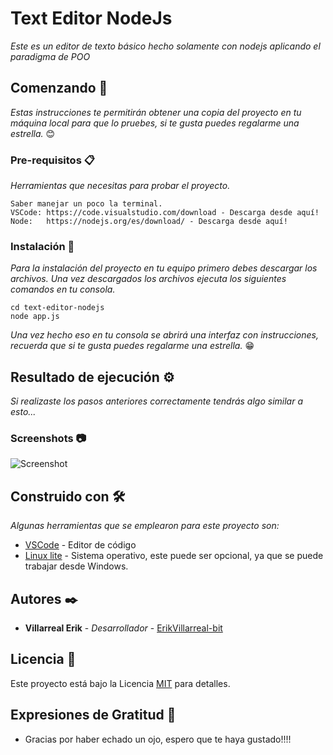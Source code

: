 # Text Editor NodeJs

_Este es un editor de texto básico hecho solamente con nodejs aplicando el paradigma de POO_

## Comenzando 🚀

_Estas instrucciones te permitirán obtener una copia del proyecto en tu máquina local para que lo pruebes, si te gusta puedes regalarme una estrella._ 😊

### Pre-requisitos 📋

_Herramientas que necesitas para probar el proyecto._

```
Saber manejar un poco la terminal.
VSCode: https://code.visualstudio.com/download - Descarga desde aquí!
Node:   https://nodejs.org/es/download/ - Descarga desde aquí!
```

### Instalación 🔧

_Para la instalación del proyecto en tu equipo primero debes descargar los archivos. Una vez descargados los archivos ejecuta los siguientes comandos en tu consola._
```
cd text-editor-nodejs
node app.js
```

_Una vez hecho eso en tu consola se abrirá una interfaz con instrucciones, recuerda que si te gusta puedes regalarme una estrella._ 😁


## Resultado de ejecución ⚙️

_Si realizaste los pasos anteriores correctamente tendrás algo similar a esto..._

### Screenshots 📷
![Screenshot](https://user-images.githubusercontent.com/61395827/102169835-acad1300-3e58-11eb-8853-4732f3c32449.png)

## Construido con 🛠️

_Algunas herramientas que se emplearon para este proyecto son:_

* [VSCode](https://code.visualstudio.com/download) - Editor de código
* [Linux lite](https://www.linuxliteos.com/) - Sistema operativo, este puede ser opcional, ya que se puede trabajar desde Windows.

## Autores ✒️

* **Villarreal Erik** - *Desarrollador* - [ErikVillarreal-bit](https://github.com/ErikVillarreal-bit)

## Licencia 📄

Este proyecto está bajo la Licencia [MIT](https://es.wikipedia.org/wiki/Licencia_MIT#Caracter%C3%ADsticas_y_usos_de_esta_licencia) para detalles.

## Expresiones de Gratitud 🎁

* Gracias por haber echado un ojo, espero que te haya gustado!!!!
